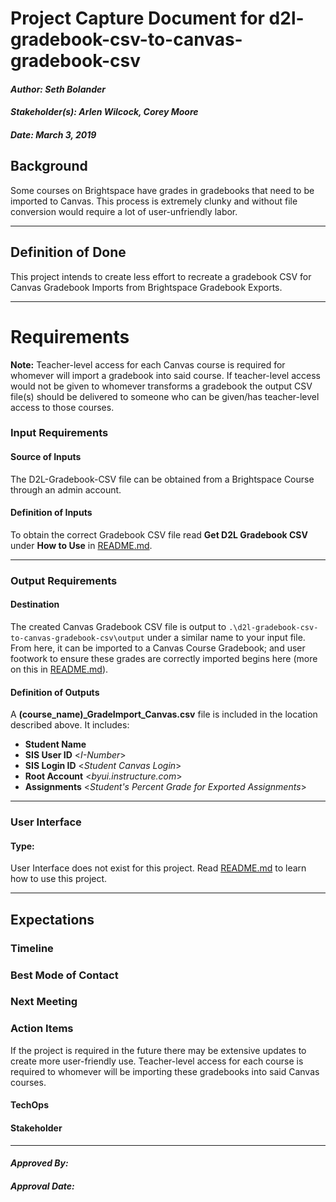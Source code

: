 # Project Capture Document for d2l-gradebook-csv-to-canvas-gradebook-csv
#### *Author: Seth Bolander*
#### *Stakeholder(s): Arlen Wilcock, Corey Moore*
#### *Date: March 3, 2019*


## Background

Some courses on Brightspace have grades in gradebooks that need to be imported to Canvas. This process is extremely clunky and without file conversion would require a lot of user-unfriendly labor.

-----

## Definition of Done

This project intends to create less effort to recreate a gradebook CSV for Canvas Gradebook Imports from Brightspace Gradebook Exports.

-----

# Requirements

**Note:** Teacher-level access for each Canvas course is required for whomever will import a gradebook into said course. If teacher-level access would not be given to whomever transforms a gradebook the output CSV file(s) should be delivered to someone who can be given/has teacher-level access to those courses.

### Input Requirements

#### Source of Inputs

The D2L-Gradebook-CSV file can be obtained from a Brightspace Course through an admin account.

#### Definition of Inputs

To obtain the correct Gradebook CSV file read **Get D2L Gradebook CSV** under **How to Use** in [README.md](https://github.com/byuitechops/d2l-gradebook-csv-to-canvas-gradebook-csv/blob/master/README.md).

---

### Output Requirements
#### Destination

The created Canvas Gradebook CSV file is output to `.\d2l-gradebook-csv-to-canvas-gradebook-csv\output` under a similar name to your input file.
From here, it can be imported to a Canvas Course Gradebook; and user footwork to ensure these grades are correctly imported begins here (more on this in [README.md](https://github.com/byuitechops/d2l-gradebook-csv-to-canvas-gradebook-csv/blob/master/README.md)).

#### Definition of Outputs

A **(course_name)_GradeImport_Canvas.csv** file is included in the location described above.
It includes:
- **Student Name**
- **SIS User ID** <_I-Number_>
- **SIS Login ID** <_Student Canvas Login_>
- **Root Account** <_byui.instructure.com_>
- **Assignments** <_Student's Percent Grade for Exported Assignments_>

---

### User Interface

#### Type:

User Interface does not exist for this project. Read [README.md](https://github.com/byuitechops/d2l-gradebook-csv-to-canvas-gradebook-csv/blob/master/README.md) to learn how to use this project.

-----

## Expectations

### Timeline

### Best Mode of Contact

### Next Meeting


### Action Items
If the project is required in the future there may be extensive updates to create more user-friendly use.
Teacher-level access for each course is required to whomever will be importing these gradebooks into said Canvas courses.
#### TechOps
#### Stakeholder

-----

#### *Approved By:* 
#### *Approval Date:*
